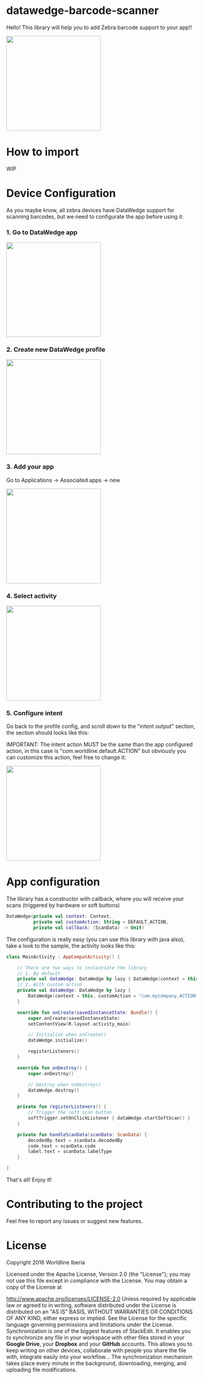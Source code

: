 # datawedge-barcode-scanner

Hello! This library will help you to add Zebra barcode support to your app!!

<img src="https://github.com/worldline-spain/datawedge-barcode-scanner/blob/master/art/demo.gif" width="250" />

# How to import

WIP

# Device Configuration

As you maybe know, all zebra devices have DataWedge support for scanning barcodes, but we need to configurate the app before using it:

### 1. Go to DataWedge app
<img src="https://github.com/worldline-spain/datawedge-barcode-scanner/blob/master/art/0.jpg" width="250" />

### 2. Create new DataWedge profile
<img src="https://github.com/worldline-spain/datawedge-barcode-scanner/blob/master/art/1.jpg" width="250" />

### 3. Add your app
Go to Applications -> Associated apps -> new

<img src="https://github.com/worldline-spain/datawedge-barcode-scanner/blob/master/art/2.jpg" width="250" />

### 4. Select activity
<img src="https://github.com/worldline-spain/datawedge-barcode-scanner/blob/master/art/4.jpg" width="250" />

### 5. Configure intent
Go back to the profile config, and scroll down to the "intent output" section, the section should looks like this:

IMPORTANT: The intent action MUST be the same than the app configured action, in this case is "com.worldline.default.ACTION" but obviously you can customize this action, feel free to change it:

<img src="https://github.com/worldline-spain/datawedge-barcode-scanner/blob/master/art/5.jpg" width="250" />

# App configuration

The library has a constructor with callback, where you will receive your scans (triggered by hardware or soft buttons)

```kotlin
DataWedge(private val context: Context,
          private val customAction: String = DEFAULT_ACTION,
          private val callback: (ScanData) -> Unit)
```

The configuration is really easy (you can use this library with java also), take a look to the sample, the activity looks like this:

```kotlin
class MainActivity : AppCompatActivity() {

    // There are two ways to instantiate the library
    // 1. By default
    private val dataWedge: DataWedge by lazy { DataWedge(context = this, callback = { handleScanData(it) }) }
    // 2. With custom action
    private val dataWedge: DataWedge by lazy {
        DataWedge(context = this, customAction = "com.mycompany.ACTION", callback = { handleScanData(it) })
    }

    override fun onCreate(savedInstanceState: Bundle?) {
        super.onCreate(savedInstanceState)
        setContentView(R.layout.activity_main)

        // Initialize when onCreate()
        dataWedge.initialize()

        registerListeners()
    }

    override fun onDestroy() {
        super.onDestroy()

        // Destroy when onDestroy()
        dataWedge.destroy()
    }

    private fun registerListeners() {
        // Trigger the soft scan button
        softTrigger.setOnClickListener { dataWedge.startSoftScan() }
    }

    private fun handleScanData(scanData: ScanData) {
        decodedBy.text = scanData.decodedBy
        code.text = scanData.code
        label.text = scanData.labelType
    }

}
```

That's all! Enjoy it!
# 
# Contributing to the project
Feel free to report any issues or suggest new features.

# License
Copyright 2016 Worldline Iberia

Licensed under the Apache License, Version 2.0 (the "License"); you may not use this file except in compliance with the License. You may obtain a copy of the License at

http://www.apache.org/licenses/LICENSE-2.0 Unless required by applicable law or agreed to in writing, software distributed under the License is distributed on an "AS IS" BASIS, WITHOUT WARRANTIES OR CONDITIONS OF ANY KIND, either express or implied. See the License for the specific language governing permissions and limitations under the License.
Synchronization is one of the biggest features of StackEdit. It enables you to synchronize any file in your workspace with other files stored in your **Google Drive**, your **Dropbox** and your **GitHub** accounts. This allows you to keep writing on other devices, collaborate with people you share the file with, integrate easily into your workflow... The synchronization mechanism takes place every minute in the background, downloading, merging, and uploading file modifications.
